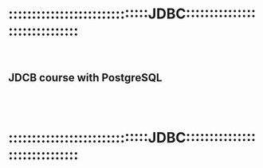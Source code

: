<h1 style=text-align: center>::::::::::::::::::::::::::::::JDBC::::::::::::::::::::::::::::::</h1><br>
<h2 style=text-align: center>JDCB course with PostgreSQL</h2><br><br>
<h1 style=text-align: center>::::::::::::::::::::::::::::::JDBC::::::::::::::::::::::::::::::</h1>